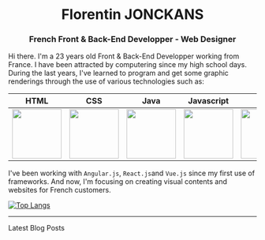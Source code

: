 <h1 align="center">Florentin JONCKANS</h1>
<h3 align="center">French Front & Back-End Developper - Web Designer</h3>

Hi there. I'm a 23 years old Front & Back-End Developper working from France. I have been attracted by computering since my high school days. During the last years, I've learned to program and get some graphic renderings through the use of various technologies such as:

| HTML | CSS | Java | Javascript | PHP | C++ |
| :---: | :---: | :---: | :---: | :---: | :---: |
| <img src="https://cdn-icons-png.flaticon.com/512/732/732212.png" width="100"> | <img src="https://cdn-icons-png.flaticon.com/512/732/732190.png" width="100"> | <img src="https://cdn-icons-png.flaticon.com/512/5968/5968282.png" width="100"> | <img src="https://cdn-icons-png.flaticon.com/512/5968/5968292.png" width="100"> | <img src="https://cdn-icons-png.flaticon.com/512/5968/5968332.png" width="100"> | <img src="https://cdn-icons-png.flaticon.com/512/6132/6132222.png" width="100"> |

I've been working with `Angular.js`, `React.js`and `Vue.js` since my first use of frameworks. And now, I'm focusing on creating visual contents and websites for French customers.

[![Top Langs](https://github-readme-stats.vercel.app/api/top-langs/?username=FlorentinJonckans&hide_progress=false)](https://github.com/FlorentinJonckans/github-readme-stats)

---

Latest Blog Posts
